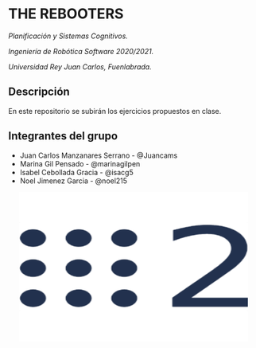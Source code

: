 # THE REBOOTERS

_Planificación y Sistemas Cognitivos._

_Ingeniería de Robótica Software 2020/2021._

_Universidad Rey Juan Carlos, Fuenlabrada._

## Descripción

En este repositorio se subirán los ejercicios propuestos en clase.

## Integrantes del grupo

* Juan Carlos Manzanares Serrano - @Juancams
* Marina Gil Pensado - @marinagilpen
* Isabel Cebollada Gracia - @isacg5
* Noel Jimenez Garcia - @noel215

<p align="center">
  <img width="460" height="300" src="https://github.com/Juancams/plan_sist_cogn/blob/main/resources/ros2.png">
</p>